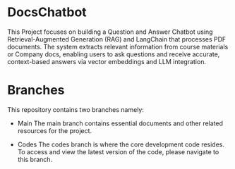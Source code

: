 # DocsChatbot
This Project focuses on building a Question and Answer Chatbot using Retrieval-Augmented Generation (RAG) and LangChain that processes PDF documents. The system extracts relevant information from course materials or Company docs, enabling users to ask questions and receive accurate, context-based answers via vector embeddings and LLM integration.

# Branches
This repository contains two branches namely: 
- Main
 The main branch contains essential documents and other related resources for the project.
  
- Codes
The codes branch is where the core development code resides. To access and view the latest version of the code, please navigate to this branch. 



